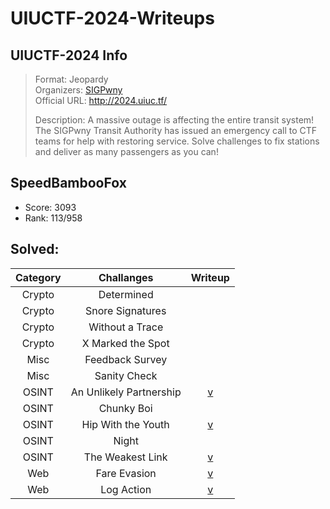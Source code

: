 # UIUCTF-2024-Writeups

## UIUCTF-2024 Info
> Format: Jeopardy  
> Organizers: [SIGPwny](https://ctftime.org/team/27763)  
> Official URL: http://2024.uiuc.tf/  
> 
> Description: A massive outage is affecting the entire transit system! The SIGPwny Transit Authority has issued an emergency call to CTF teams for help with restoring service. Solve challenges to fix stations and deliver as many passengers as you can!

## SpeedBambooFox
* Score: 3093
* Rank: 113/958


## Solved:
| Category |       Challanges        |                                           Writeup                                           |
|:--------:|:-----------------------:|:-------------------------------------------------------------------------------------------:|
|  Crypto  |       Determined        |                                                                                             |
|  Crypto  |    Snore Signatures     |                                                                                             |
|  Crypto  |     Without a Trace     |                                                                                             |
|  Crypto  |    X Marked the Spot    |                                                                                             |
|   Misc   |     Feedback Survey     |                                                                                             |
|   Misc   |      Sanity Check       |                                                                                             |
|  OSINT   | An Unlikely Partnership | [v](https://github.com/SpeedBambooFox/UIUCTF-2024-Writeups/tree/main/ONIST/UIUC-Chan_Suite) |
|  OSINT   |       Chunky Boi        |                                                                                             |
|  OSINT   |   Hip With the Youth    | [v](https://github.com/SpeedBambooFox/UIUCTF-2024-Writeups/tree/main/ONIST/UIUC-Chan_Suite) |
|  OSINT   |          Night          |                                                                                             |
|  OSINT   |    The Weakest Link     | [v](https://github.com/SpeedBambooFox/UIUCTF-2024-Writeups/tree/main/ONIST/UIUC-Chan_Suite) |
|   Web    |      Fare Evasion       |   [v](https://github.com/SpeedBambooFox/UIUCTF-2024-Writeups/tree/main/WEB/Fare_Envation)   |
|   Web    |       Log Action        |    [v](https://github.com/SpeedBambooFox/UIUCTF-2024-Writeups/tree/main/WEB/Log_Action)     |
